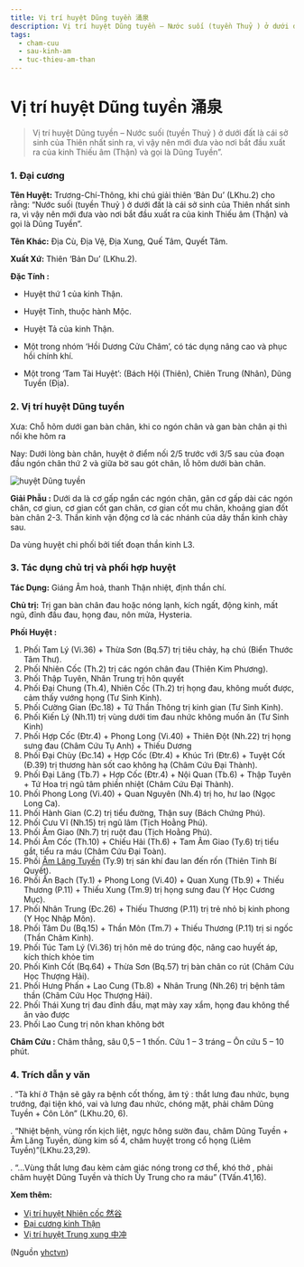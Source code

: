 ```yaml
---
title: Vị trí huyệt Dũng tuyền 涌泉
description: Vị trí huyệt Dũng tuyền – Nước suối (tuyền Thuỷ ) ở dưới đất là cái sở sinh của Thiên nhất sinh ra, vì vậy nên mới đưa vào nơi bắt đầu xuất ra của kinh Thiếu âm (Thận) và gọi là Dũng Tuyền”.
tags:
  - cham-cuu
  - sau-kinh-am
  - tuc-thieu-am-than
---
```


# Vị trí huyệt Dũng tuyền 涌泉 

> Vị trí huyệt Dũng tuyền – Nước suối (tuyền Thuỷ ) ở dưới đất là cái sở sinh của Thiên nhất sinh ra, vì vậy nên mới đưa vào nơi bắt đầu xuất ra của kinh Thiếu âm (Thận) và gọi là Dũng Tuyền”.

### 1. Đại cương

**Tên Huyệt:** Trương-Chí-Thông, khi chú giải thiên ‘Bản Du’ (LKhu.2) cho rằng: “Nước suối (tuyền Thuỷ ) ở dưới đất là cái sở sinh của Thiên nhất sinh ra, vì vậy nên mới đưa vào nơi bắt đầu xuất ra của kinh Thiếu âm (Thận) và gọi là Dũng Tuyền”.

**Tên Khác:** Địa Cù, Địa Vệ, Địa Xung, Quế Tâm, Quyết Tâm.

**Xuất Xứ:** Thiên ‘Bản Du’ (LKhu.2).

**Đặc Tính :**

+ Huyệt thứ 1 của kinh Thận.

+ Huyệt Tỉnh, thuộc hành Mộc.

+ Huyệt Tả của kinh Thận.

+ Một trong nhóm ‘Hồi Dương Cửu Châm’, có tác dụng nâng cao và phục hồi chính khí.

+ Một trong ‘Tam Tài Huyệt’: (Bách Hội (Thiên), Chiên Trung (Nhân), Dũng Tuyền (Địa).

### 2. Vị trí huyệt Dũng tuyền

Xưa: Chỗ hõm dưới gan bàn chân, khi co ngón chân và gan bàn chân ại thì nổi khe hõm ra

Nay: Dưới lòng bàn chân, huyệt ở điểm nối 2/5 trước với 3/5 sau của đoạn đầu ngón chân thứ 2 và giữa bờ sau gót chân, lỗ hõm dưới bàn chân.

![huyệt Dũng tuyền](/imgs/yhctvn/huyet-dung-tuyen-300x169.jpg)

**Giải Phẫu :** Dưới da là cơ gấp ngắn các ngón chân, gân cơ gấp dài các ngón chân, cơ giun, cơ gian cốt gan chân, cơ gian cốt mu chân, khoảng gian đốt bàn chân 2-3. Thần kinh vận động cơ là các nhánh của dây thần kinh chày sau.

Da vùng huyệt chi phối bởi tiết đoạn thần kinh L3.

### 3. Tác dụng chủ trị và phối hợp huyệt

**Tác Dụng:** Giáng Âm hoả, thanh Thận nhiệt, định thần chí.

**Chủ trị:** Trị gan bàn chân đau hoặc nóng lạnh, kích ngất, động kinh, mất ngủ, đỉnh đầu đau, họng đau, nôn mửa, Hysteria.

**Phối Huyệt :**

1. Phối Tam Lý (Vi.36) + Thừa Sơn (Bq.57) trị tiêu chảy, hạ chú (Biển Thước Tâm Thư).
2. Phối Nhiên Cốc (Th.2) trị các ngón chân đau (Thiên Kim Phương).
3. Phối Thập Tuyên, Nhân Trung trị hôn quyết
4. Phối Đại Chung (Th.4), Nhiên Cốc (Th.2) trị họng đau, không muốt được, cảm thấy vướng họng (Tư Sinh Kinh).
5. Phối Cường Gian (Đc.18) + Tứ Thần Thông trị kinh gian (Tư Sinh Kinh).
6. Phối Kiến Lý (Nh.11) trị vùng dưới tim đau nhức không muốn ăn (Tư Sinh Kinh)
7. Phối Hợp Cốc (Đtr.4) + Phong Long (Vi.40) + Thiên Đột (Nh.22) trị họng sưng đau (Châm Cứu Tụ Anh) + Thiếu Dương
8. Phối Đại Chùy (Đc.14) + Hợp Cốc (Đtr.4) + Khúc Trì (Đtr.6) + Tuyệt Cốt (Đ.39) trị thương hàn sốt cao không hạ (Châm Cứu Đại Thành).
9. Phối Đại Lăng (Tb.7) + Hợp Cốc (Đtr.4) + Nội Quan (Tb.6) + Thập Tuyên + Tứ Hoa trị ngũ tâm phiền nhiệt (Châm Cứu Đại Thành).
10. Phối Phong Long (Vi.40) + Quan Nguyên (Nh.4) trị ho, hư lao (Ngọc Long Ca).
11. Phối Hành Gian (C.2) trị tiểu đường, Thận suy (Bách Chứng Phú).
12. Phối Cưu Vĩ (Nh.15) trị ngũ lâm (Tịch Hoằng Phú).
13. Phối Âm Giao (Nh.7) trị ruột đau (Tịch Hoằng Phú).
14. Phối Âm Cốc (Th.10) + Chiếu Hải (Th.6) + Tam Âm Giao (Ty.6) trị tiểu gắt, tiểu ra máu (Châm Cứu Đại Toàn).
15. Phối [Âm Lăng Tuyền](/yhctvn/vi-tri-huyet-am-lang-tuyen-%e9%98%b4%e9%99%b5%e6%b3%89/) (Ty.9) trị sán khí đau lan đến rốn (Thiên Tinh Bí Quyết).
16. Phối Ẩn Bạch (Ty.1) + Phong Long (Vi.40) + Quan Xung (Tb.9) + Thiếu Thương (P.11) + Thiếu Xung (Tm.9) trị họng sưng đau (Y Học Cương Mục).
17. Phối Nhân Trung (Đc.26) + Thiếu Thương (P.11) trị trẻ nhỏ bị kinh phong (Y Học Nhập Môn).
18. Phối Tâm Du (Bq.15) + Thần Môn (Tm.7) + Thiếu Thương (P.11) trị si ngốc (Thần Châm Kinh).
19. Phối Túc Tam Lý (Vi.36) trị hôn mê do trúng độc, nâng cao huyết áp, kích thích khỏe tim
20. Phối Kinh Cốt (Bq.64) + Thừa Sơn (Bq.57) trị bàn chân co rút (Châm Cứu Học Thượng Hải).
21. Phối Hưng Phấn + Lao Cung (Tb.8) + Nhân Trung (Nh.26) trị bệnh tâm thần (Châm Cứu Học Thượng Hải).
22. Phối Thái Xung trị đau đỉnh đầu, mạt mày xay xẩm, họng đau không thể ăn vào được
23. Phối Lao Cung trị nôn khan không bớt

**Châm Cứu :** Châm thẳng, sâu 0,5 – 1 thốn. Cứu 1 – 3 tráng – Ôn cứu 5 – 10 phút.

### 4. Trích dẫn y văn

. “Tà khí ở Thận sẽ gây ra bệnh cốt thống, âm tý : thắt lưng đau nhức, bụng trướng, đại tiện khó, vai và lưng đau nhức, chóng mặt, phải châm Dũng Tuyền + Côn Lôn” (LKhu.20, 6).

. “Nhiệt bệnh, vùng rốn kịch liệt, ngực hông sườn đau, châm Dũng Tuyền + Âm Lăng Tuyền, dùng kim số 4, châm huyệt trong cổ họng (Liêm Tuyền)”(LKhu.23,29).

. “…Vùng thắt lưng đau kèm cảm giác nóng trong cơ thể, khó thở , phải châm huyệt Dũng Tuyền và thích Ủy Trung cho ra máu” (TVấn.41,16).

**Xem thêm:**

* [Vị trí huyệt Nhiên cốc 然谷](/yhctvn/vi-tri-huyet-nhien-coc-%e7%84%b6%e8%b0%b7/)
* [Đại cương kinh Thận](/yhctvn/kinh-tuc-thieu-am-than/)
* [Vị trí huyệt Trung xung 中冲](/yhctvn/vi-tri-huyet-trung-xung-%e4%b8%ad%e5%86%b2/)

(Nguồn <a href="https://yhctvn.com/vi-tri-huyet-dung-tuyen-涌泉/" target="_blank">yhctvn</a>)

